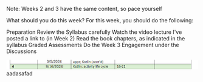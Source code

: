 Note:  Weeks 2 and 3 have the same content, so pace yourself

What should you do this week?
For this week, you should do the following:

Preparation
Review the Syllabus carefully
Watch the video lecture I've posted a link to (in Week 2)
Read the book chapters, as indicated in the syllabus
Graded Assessments
Do the Week 3 Engagement under the Discussions


![alt text](image.png)
aadasafad

